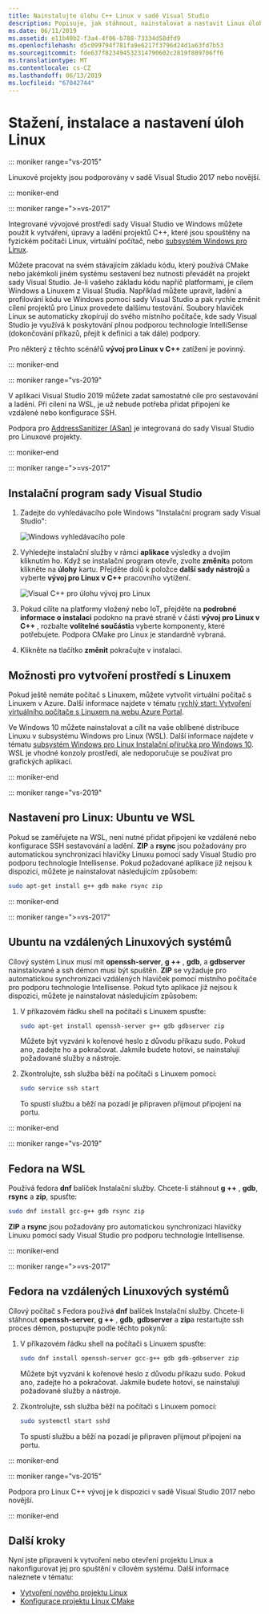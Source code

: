 ```yaml
---
title: Nainstalujte úlohu C++ Linux v sadě Visual Studio
description: Popisuje, jak stáhnout, nainstalovat a nastavit Linux úlohy pro C++ v sadě Visual Studio.
ms.date: 06/11/2019
ms.assetid: e11b40b2-f3a4-4f06-b788-73334d58dfd9
ms.openlocfilehash: d5c099794f781fa9e6217f3796d24d1a63fd7b53
ms.sourcegitcommit: fde637f823494532314790602c2819f889706ff6
ms.translationtype: MT
ms.contentlocale: cs-CZ
ms.lasthandoff: 06/13/2019
ms.locfileid: "67042744"
---
```

# <a name="download-install-and-set-up-the-linux-workload"></a>Stažení, instalace a nastavení úloh Linux

::: moniker range="vs-2015"

Linuxové projekty jsou podporovány v sadě Visual Studio 2017 nebo novější.

::: moniker-end

::: moniker range=">=vs-2017"

Integrované vývojové prostředí sady Visual Studio ve Windows můžete použít k vytváření, úpravy a ladění projektů C++, které jsou spouštěny na fyzickém počítači Linux, virtuální počítač, nebo [subsystém Windows pro Linux](/windows/wsl/about). 

Můžete pracovat na svém stávajícím základu kódu, který používá CMake nebo jakémkoli jiném systému sestavení bez nutnosti převádět na projekt sady Visual Studio. Je-li vašeho základu kódu napříč platformami, je cílem Windows a Linuxem z Visual Studia. Například můžete upravit, ladění a profilování kódu ve Windows pomocí sady Visual Studio a pak rychle změnit cílení projektů pro Linux provedete dalšímu testování. Soubory hlaviček Linux se automaticky zkopírují do svého místního počítače, kde sady Visual Studio je využívá k poskytování plnou podporou technologie IntelliSense (dokončování příkazů, přejít k definici a tak dále) podpory. 
 
Pro některý z těchto scénářů **vývoj pro Linux v C++** zatížení je povinný. 

::: moniker-end

::: moniker range="vs-2019"

V aplikaci Visual Studio 2019 můžete zadat samostatné cíle pro sestavování a ladění. Při cílení na WSL, je už nebude potřeba přidat připojení ke vzdálené nebo konfigurace SSH.

Podpora pro [AddressSanitizer (ASan)](https://github.com/google/sanitizers/wiki/AddressSanitizer) je integrovaná do sady Visual Studio pro Linuxové projekty.

::: moniker-end

::: moniker range=">=vs-2017"

## <a name="visual-studio-setup"></a>Instalační program sady Visual Studio

1. Zadejte do vyhledávacího pole Windows "Instalační program sady Visual Studio":

   ![Windows vyhledávacího pole](media/visual-studio-installer-search.png)

2. Vyhledejte instalační služby v rámci **aplikace** výsledky a dvojím kliknutím ho. Když se instalační program otevře, zvolte **změnit**a potom klikněte na **úlohy** kartu. Přejděte dolů k položce **další sady nástrojů** a vyberte **vývoj pro Linux v C++** pracovního vytížení.

   ![Visual C++ pro úlohu vývoj pro Linux](media/linuxworkload.png)

1. Pokud cílíte na platformy vložený nebo IoT, přejděte na **podrobné informace o instalaci** podokno na pravé straně v části **vývoj pro Linux v C++** , rozbalte **volitelné součásti**a vyberte komponenty, které potřebujete. Podpora CMake pro Linux je standardně vybraná.

1. Klikněte na tlačítko **změnit** pokračujte v instalaci.

## <a name="options-for-creating-a-linux-environment"></a>Možnosti pro vytvoření prostředí s Linuxem

Pokud ještě nemáte počítač s Linuxem, můžete vytvořit virtuální počítač s Linuxem v Azure. Další informace najdete v tématu [rychlý start: Vytvoření virtuálního počítače s Linuxem na webu Azure Portal](/azure/virtual-machines/linux/quick-create-portal).

Ve Windows 10 můžete nainstalovat a cílit na vaše oblíbené distribuce Linuxu v subsystému Windows pro Linux (WSL). Další informace najdete v tématu [subsystém Windows pro Linux Instalační příručka pro Windows 10](/windows/wsl/install-win10). WSL je vhodné konzoly prostředí, ale nedoporučuje se používat pro grafických aplikací. 

::: moniker-end

::: moniker range="vs-2019"

## <a name="linux-setup-ubuntu-on-wsl"></a>Nastavení pro Linux: Ubuntu ve WSL

Pokud se zaměřujete na WSL, není nutné přidat připojení ke vzdálené nebo konfigurace SSH sestavování a ladění. **ZIP** a **rsync** jsou požadovány pro automatickou synchronizaci hlavičky Linuxu pomocí sady Visual Studio pro podporu technologie Intellisense. Pokud požadované aplikace již nejsou k dispozici, můžete je nainstalovat následujícím způsobem:

```bash
sudo apt-get install g++ gdb make rsync zip
```
::: moniker-end

::: moniker range=">=vs-2017"

## <a name="ubuntu-on-remote-linux-systems"></a>Ubuntu na vzdálených Linuxových systémů

Cílový systém Linux musí mít **openssh-server**, **g ++** , **gdb**, a **gdbserver** nainstalované a ssh démon musí být spuštěn. **ZIP** se vyžaduje pro automatickou synchronizaci vzdálených hlaviček pomocí místního počítače pro podporu technologie Intellisense. Pokud tyto aplikace již nejsou k dispozici, můžete je nainstalovat následujícím způsobem:

1. V příkazovém řádku shell na počítači s Linuxem spusťte:

   ```bash
   sudo apt-get install openssh-server g++ gdb gdbserver zip
   ```

   Můžete být vyzváni k kořenové heslo z důvodu příkazu sudo.  Pokud ano, zadejte ho a pokračovat. Jakmile budete hotovi, se nainstalují požadované služby a nástroje.

1. Zkontrolujte, ssh služba běží na počítači s Linuxem pomocí:

   ```bash
   sudo service ssh start
   ```
   To spustí službu a běží na pozadí je připraven přijmout připojení na portu.

::: moniker-end

::: moniker range="vs-2019"

## <a name="fedora-on-wsl"></a>Fedora na WSL

Používá fedora **dnf** balíček Instalační služby. Chcete-li stáhnout **g ++** , **gdb**, **rsync** a **zip**, spusťte:

   ```bash
   sudo dnf install gcc-g++ gdb rsync zip
   ```

**ZIP** a **rsync** jsou požadovány pro automatickou synchronizaci hlavičky Linuxu pomocí sady Visual Studio pro podporu technologie Intellisense.

::: moniker-end

::: moniker range=">=vs-2017"

## <a name="fedora-on-remote-linux-systems"></a>Fedora na vzdálených Linuxových systémů

Cílový počítač s Fedora používá **dnf** balíček Instalační služby. Chcete-li stáhnout **openssh-server**, **g ++** , **gdb**, **gdbserver** a **zip**a restartujte ssh proces démon, postupujte podle těchto pokynů:

1. V příkazovém řádku shell na počítači s Linuxem spusťte:

   ```bash
   sudo dnf install openssh-server gcc-g++ gdb gdb-gdbserver zip
   ```
   Můžete být vyzváni k kořenové heslo z důvodu příkazu sudo.  Pokud ano, zadejte ho a pokračovat. Jakmile budete hotovi, se nainstalují požadované služby a nástroje.

1. Zkontrolujte, ssh služba běží na počítači s Linuxem pomocí:

   ```bash
   sudo systemctl start sshd
   ```

   To spustí službu a běží na pozadí je připraven přijmout připojení na portu.

::: moniker-end

::: moniker range="vs-2015"

Podpora pro Linux C++ vývoj je k dispozici v sadě Visual Studio 2017 nebo novější.

::: moniker-end

## <a name="next-steps"></a>Další kroky

Nyní jste připraveni k vytvoření nebo otevření projektu Linux a nakonfigurovat jej pro spuštění v cílovém systému. Další informace naleznete v tématu:

- [Vytvoření nového projektu Linux](create-a-new-linux-project.md)
- [Konfigurace projektu Linux CMake](cmake-linux-project.md)
